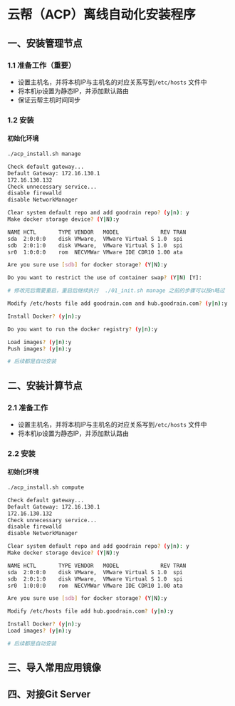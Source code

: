 # 云帮（ACP）离线自动化安装程序

## 一、安装管理节点

### 1.1 准备工作（重要）

- 设置主机名，并将本机IP与主机名的对应关系写到`/etc/hosts` 文件中
- 将本机ip设置为静态IP，并添加默认路由
- 保证云帮主机时间同步

### 1.2 安装

#### 初始化环境

```bash
./acp_install.sh manage

Check default gateway...
Default Gateway: 172.16.130.1
172.16.130.132
Check unnecessary service...
disable firewalld
disable NetworkManager

Clear system default repo and add goodrain repo? (y|n): y
Make docker storage device? (Y|N):y

NAME HCTL       TYPE VENDOR   MODEL             REV TRAN
sda  2:0:0:0    disk VMware,  VMware Virtual S 1.0  spi
sdb  2:0:1:0    disk VMware,  VMware Virtual S 1.0  spi
sr0  1:0:0:0    rom  NECVMWar VMware IDE CDR10 1.00 ata

Are you sure use [sdb] for docker storage? (Y|N):y

Do you want to restrict the use of container swap? (Y|N) [Y]:

# 修改完后需要重启，重启后继续执行  ./01_init.sh manage 之前的步骤可以按n略过

Modify /etc/hosts file add goodrain.com and hub.goodrain.com? (y|n):y

Install Docker? (y|n):y

Do you want to run the docker registry? (y|n):y

Load images? (y|n):y
Push images? (y|n):y

# 后续都是自动安装
```



##  二、安装计算节点

### 2.1 准备工作

- 设置主机名，并将本机IP与主机名的对应关系写到`/etc/hosts` 文件中
- 将本机ip设置为静态IP，并添加默认路由

### 2.2 安装

#### 初始化环境

```bash
./acp_install.sh compute

Check default gateway...
Default Gateway: 172.16.130.1
172.16.130.132
Check unnecessary service...
disable firewalld
disable NetworkManager

Clear system default repo and add goodrain repo? (y|n): y
Make docker storage device? (Y|N):y

NAME HCTL       TYPE VENDOR   MODEL             REV TRAN
sda  2:0:0:0    disk VMware,  VMware Virtual S 1.0  spi
sdb  2:0:1:0    disk VMware,  VMware Virtual S 1.0  spi
sr0  1:0:0:0    rom  NECVMWar VMware IDE CDR10 1.00 ata

Are you sure use [sdb] for docker storage? (Y|N):y

Modify /etc/hosts file add hub.goodrain.com? (y|n):y

Install Docker? (y|n):y
Load images? (y|n):y

# 后续都是自动安装
```



## 三、导入常用应用镜像



## 四、对接Git Server